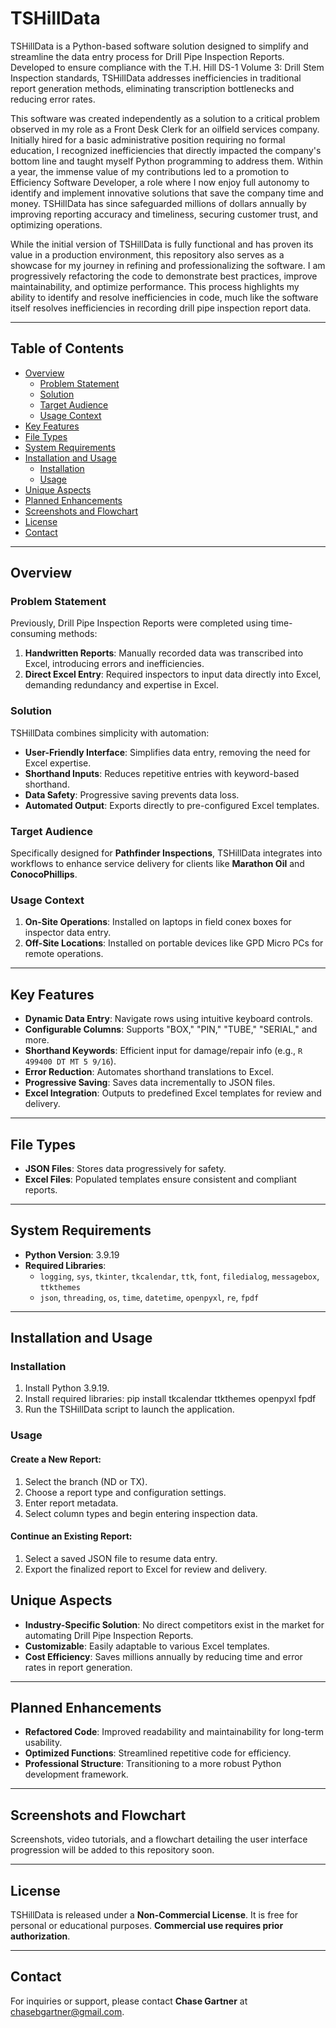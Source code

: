 # TSHillData

TSHillData is a Python-based software solution designed to simplify and streamline the data entry process for Drill Pipe Inspection Reports. Developed to ensure compliance with the T.H. Hill DS-1 Volume 3: Drill Stem Inspection standards, TSHillData addresses inefficiencies in traditional report generation methods, eliminating transcription bottlenecks and reducing error rates.

This software was created independently as a solution to a critical problem observed in my role as a Front Desk Clerk for an oilfield services company. Initially hired for a basic administrative position requiring no formal education, I recognized inefficiencies that directly impacted the company's bottom line and taught myself Python programming to address them. Within a year, the immense value of my contributions led to a promotion to Efficiency Software Developer, a role where I now enjoy full autonomy to identify and implement innovative solutions that save the company time and money. TSHillData has since safeguarded millions of dollars annually by improving reporting accuracy and timeliness, securing customer trust, and optimizing operations.

While the initial version of TSHillData is fully functional and has proven its value in a production environment, this repository also serves as a showcase for my journey in refining and professionalizing the software. I am progressively refactoring the code to demonstrate best practices, improve maintainability, and optimize performance. This process highlights my ability to identify and resolve inefficiencies in code, much like the software itself resolves inefficiencies in recording drill pipe inspection report data.

---

## Table of Contents
- [Overview](#overview)
  - [Problem Statement](#problem-statement)
  - [Solution](#solution)
  - [Target Audience](#target-audience)
  - [Usage Context](#usage-context)
- [Key Features](#key-features)
- [File Types](#file-types)
- [System Requirements](#system-requirements)
- [Installation and Usage](#installation-and-usage)
  - [Installation](#installation)
  - [Usage](#usage)
- [Unique Aspects](#unique-aspects)
- [Planned Enhancements](#planned-enhancements)
- [Screenshots and Flowchart](#screenshots-and-flowchart)
- [License](#license)
- [Contact](#contact)

---

## Overview

### Problem Statement
Previously, Drill Pipe Inspection Reports were completed using time-consuming methods:
1. **Handwritten Reports**: Manually recorded data was transcribed into Excel, introducing errors and inefficiencies.
2. **Direct Excel Entry**: Required inspectors to input data directly into Excel, demanding redundancy and expertise in Excel.

### Solution
TSHillData combines simplicity with automation:
- **User-Friendly Interface**: Simplifies data entry, removing the need for Excel expertise.
- **Shorthand Inputs**: Reduces repetitive entries with keyword-based shorthand.
- **Data Safety**: Progressive saving prevents data loss.
- **Automated Output**: Exports directly to pre-configured Excel templates.

### Target Audience
Specifically designed for **Pathfinder Inspections**, TSHillData integrates into workflows to enhance service delivery for clients like **Marathon Oil** and **ConocoPhillips**.

### Usage Context
1. **On-Site Operations**: Installed on laptops in field conex boxes for inspector data entry.
2. **Off-Site Locations**: Installed on portable devices like GPD Micro PCs for remote operations.

---

## Key Features
- **Dynamic Data Entry**: Navigate rows using intuitive keyboard controls.
- **Configurable Columns**: Supports "BOX," "PIN," "TUBE," "SERIAL," and more.
- **Shorthand Keywords**: Efficient input for damage/repair info (e.g., `R 499400 DT MT 5 9/16`).
- **Error Reduction**: Automates shorthand translations to Excel.
- **Progressive Saving**: Saves data incrementally to JSON files.
- **Excel Integration**: Outputs to predefined Excel templates for review and delivery.

---

## File Types
- **JSON Files**: Stores data progressively for safety.
- **Excel Files**: Populated templates ensure consistent and compliant reports.

---

## System Requirements
- **Python Version**: 3.9.19
- **Required Libraries**:
  - `logging`, `sys`, `tkinter`, `tkcalendar`, `ttk`, `font`, `filedialog`, `messagebox`, `ttkthemes`
  - `json`, `threading`, `os`, `time`, `datetime`, `openpyxl`, `re`, `fpdf`

---

## Installation and Usage

### Installation
1. Install Python 3.9.19.
2. Install required libraries:
   pip install tkcalendar ttkthemes openpyxl fpdf
3. Run the TSHillData script to launch the application.

### Usage

#### Create a New Report:
1. Select the branch (ND or TX).
2. Choose a report type and configuration settings.
3. Enter report metadata.
4. Select column types and begin entering inspection data.

#### Continue an Existing Report:
1. Select a saved JSON file to resume data entry.
2. Export the finalized report to Excel for review and delivery.

## Unique Aspects
- **Industry-Specific Solution**: No direct competitors exist in the market for automating Drill Pipe Inspection Reports.
- **Customizable**: Easily adaptable to various Excel templates.
- **Cost Efficiency**: Saves millions annually by reducing time and error rates in report generation.

---

## Planned Enhancements
- **Refactored Code**: Improved readability and maintainability for long-term usability.
- **Optimized Functions**: Streamlined repetitive code for efficiency.
- **Professional Structure**: Transitioning to a more robust Python development framework.

---

## Screenshots and Flowchart
Screenshots, video tutorials, and a flowchart detailing the user interface progression will be added to this repository soon.

---

## License
TSHillData is released under a **Non-Commercial License**. It is free for personal or educational purposes. **Commercial use requires prior authorization**.

---

## Contact
For inquiries or support, please contact **Chase Gartner** at [chasebgartner@gmail.com](mailto:chasebgartner@gmail.com).
